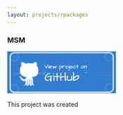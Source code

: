 ```yaml
---
layout: projects/rpackages
---
```


### MSM

<a href="https://github.com/nathanesau/MSM"><img src="../../../assets/images/github-button-blue.png" width="250"/></a>

This project was created 